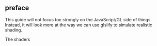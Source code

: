 ## preface

This guide will not focus too strongly on the JavaScript/GL side of things. Instead, it will look more at the way we can use glslify to simulate realistic shading.

The shaders